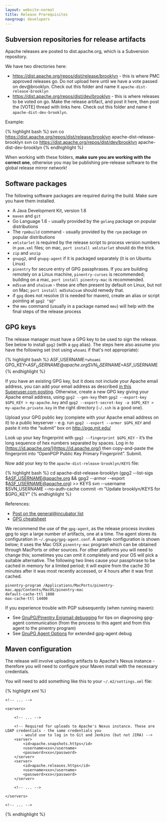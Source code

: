 ```yaml
---
layout: website-normal
title: Release Prerequisites
navgroup: developers
---
```


Subversion repositories for release artifacts
---------------------------------------------

Apache releases are posted to dist.apache.org, which is a Subversion repository.

We have two directories here:

- https://dist.apache.org/repos/dist/release/brooklyn - this is where PMC approved releases go. Do not upload
  here until we have a vote passed on dev@brooklyn. Check out this folder and name it
  `apache-dist-release-brooklyn`
- https://dist.apache.org/repos/dist/dev/brooklyn - this is where releases to be voted on go. Make the release
  artifact, and post it here, then post the [VOTE] thread with links here. Check out this folder and name it
  `apache-dist-dev-brooklyn`.

Example:

{% highlight bash %}
svn co https://dist.apache.org/repos/dist/release/brooklyn apache-dist-release-brooklyn
svn co https://dist.apache.org/repos/dist/dev/brooklyn apache-dist-dev-brooklyn
{% endhighlight %}

When working with these folders, **make sure you are working with the correct one**, otherwise you may be publishing
pre-release software to the global release mirror network!


Software packages
-----------------

The following software packages are required during the build. Make sure you have them installed.

- A Java Development Kit, version 1.8
- `maven` and `git`
- Go Language 1.6 - usually provided by the `golang` package on popular distributions
- The `rpmbuild` command - usually provided by the `rpm` package on popular distributions
- `xmlstarlet` is required by the release script to process version numbers in `pom.xml` files;
  on mac, `port install xmlstarlet` should do the trick.
- `zip` and `unzip`
- `gnupg2`, and `gnupg-agent` if it is packaged separately (it is on Ubuntu Linux)
- `pinentry` for secure entry of GPG passphrases. If you are building remotely on a Linux machine, `pinentry-curses` is
  recommended; building on a mac, `port install pinentry-mac` is recommended.
- `md5sum` and `sha1sum` - these are often present by default on Linux, but not on Mac;
  `port install md5sha1sum` should remedy that.
- if `gpg` does not resolve (it is needed for maven), create an alias or script pointing at `gpg2 "$@"`
- the `mmv` command (usually in a package named `mmv`) will help with the final steps of the release process


GPG keys
--------

The release manager must have a GPG key to be used to sign the release. See below to install `gpg2`
(with a `gpg` alias).  The steps here also assume you have the following set
(not using `whoami` if that's not appropriate):

{% highlight bash %}
ASF_USERNAME=`whoami`
GPG_KEY=$ASF_USERNAME@apache.org
SVN_USERNAME=$ASF_USERNAME
{% endhighlight %}

If you have an existing GPG key, but it does not include your Apache email address, you can add your email address as
described [in this Superuser.com posting](https://superuser.com/a/293283). Otherwise, create a new GPG key giving your
Apache email address, using `gpg2 --gen-key` then `gpg2 --export-key $GPG_KEY > my-apache.key` and 
`gpg2 --export-secret-key -a $GPG_KEY > my-apache.private.key` in the right directory (`~/.ssh` is a good one).

Upload your GPG public key (complete with your Apache email address on it) to a public keyserver - e.g. run
`gpg2 --export --armor $GPG_KEY` and paste it into the “submit” box on http://pgp.mit.edu/

Look up your key fingerprint with `gpg2 --fingerprint $GPG_KEY` - it’s the long sequence of hex numbers
separated by spaces. Log in to [https://id.apache.org/](https://id.apache.org/) then copy-and-paste the fingerprint into
“OpenPGP Public Key Primary Fingerprint”. Submit.

Now add your key to the `apache-dist-release-brooklyn/KEYS` file:

{% highlight bash %}
cd apache-dist-release-brooklyn
(gpg2 --list-sigs $ASF_USERNAME@apache.org && gpg2 --armor --export $ASF_USERNAME@apache.org) >> KEYS
svn --username $SVN_USERNAME --no-auth-cache commit -m "Update brooklyn/KEYS for $GPG_KEY"
{% endhighlight %}

References:

* [Post on the general@incubator list](https://mail-archives.apache.org/mod_mbox/incubator-general/201410.mbox/%3CCAOGo0VawupMYRWJKm%2Bi%2ByMBqDQQtbv-nQkfRud5%2BV9PusZ2wnQ%40mail.gmail.com%3E)
* [GPG cheatsheet](http://irtfweb.ifa.hawaii.edu/~lockhart/gpg/gpg-cs.html)

We recommend the use of the `gpg-agent`, as the release process invokes gpg to sign a large number of artifacts, one at
a time. The agent stores its configuration in `~/.gnupg/gpg-agent.conf`. A sample configuration is shown below; it uses
the Mac OSX `pinentry-mac` program which can be obtained through MacPorts or other sources. For other platforms you will
need to change this; sometimes you can omit it completely and your OS will pick a suitable alternative. The following
two lines cause your passphrase to be cached in memory for a limited period; it will expire from the cache 30 minutes
after it was most recently accessed, or 4 hours after it was first cached.  

~~~
pinentry-program /Applications/MacPorts/pinentry-mac.app/Contents/MacOS/pinentry-mac
default-cache-ttl 1800
max-cache-ttl 14400
~~~

If you experience trouble with PGP subsequently (when running maven):

* See [GnuPG/Pinentry Enigmail debugging](https://www.enigmail.net/support/gnupg2_issues.php) for tips on diagnosing gpg-agent communication (from the process to this agent and from this agent to the pinentry program)
* See [GnuPG Agent Options](https://www.gnupg.org/documentation/manuals/gnupg/Agent-Options.html) for extended gpg-agent debug


Maven configuration
-------------------

The release will involve uploading artifacts to Apache's Nexus instance - therefore you will need to configure your
Maven install with the necessary credentials.

You will need to add something like this to your `~/.m2/settings.xml` file:

{% highlight xml %}
<?xml version="1.0"?>
<settings xsi:schemaLocation="http://maven.apache.org/SETTINGS/1.1.0 http://maven.apache.org/xsd/settings-1.1.0.xsd"
          xmlns="http://maven.apache.org/SETTINGS/1.1.0"
          xmlns:xsi="http://www.w3.org/2001/XMLSchema-instance">

    <!-- ... -->

    <servers>

        <!-- ... -->

        <!-- Required for uploads to Apache's Nexus instance. These are LDAP credentials - the same credentials you
           - would use to log in to Git and Jenkins (but not JIRA) -->
        <server>
            <id>apache.snapshots.https</id>
            <username>xxx</username>
            <password>xxx</password>
        </server>
        <server>
            <id>apache.releases.https</id>
            <username>xxx</username>
            <password>xxx</password>
        </server>

        <!-- ... -->

    </servers>

    <!-- ... -->

</settings>
{% endhighlight %}
